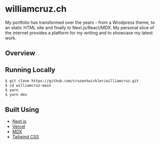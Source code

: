 # williamcruz.ch

My portfolio has transformed over the years - from a Wrodpress theme, to an static HTML site and finally to Next.js/React/MDX. My personal slice of the internet provides a platform for my writing and to showcase my latest work.

## Overview

## Running Locally

```bash
$ git clone https://github.com/cruzentwickler/williamcruz.git
$ cd williamcruz-main
$ yarn
$ yarn dev
```

## Built Using

- [Next.js](https://nextjs.org/)
- [Vercel](https://vercel.com)
- [MDX](https://github.com/mdx-js/mdx)
- [Tailwind CSS](https://tailwindcss.com/)
